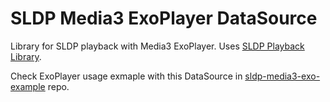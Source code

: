 # SLDP Media3 ExoPlayer DataSource
Library for SLDP playback with Media3 ExoPlayer. Uses [SLDP Playback Library](https://github.com/Softvelum/sldp-playback-library).

Check ExoPlayer usage exmaple with this DataSource in [sldp-media3-exo-example](https://github.com/Softvelum/sldp-media3-exo-example) repo.

